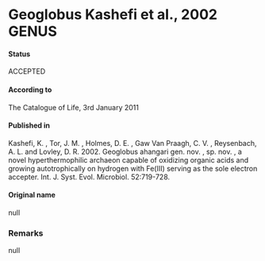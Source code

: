 Geoglobus Kashefi et al., 2002 GENUS
=======

#### Status
ACCEPTED

#### According to
The Catalogue of Life, 3rd January 2011

#### Published in
Kashefi, K. , Tor, J. M. , Holmes, D. E. , Gaw Van Praagh, C. V. , Reysenbach, A. L. and Lovley, D. R. 2002. Geoglobus ahangari gen. nov. , sp. nov. , a novel hyperthermophilic archaeon capable of oxidizing organic acids and growing autotrophically on hydrogen with Fe(III) serving as the sole electron accepter. Int. J. Syst. Evol. Microbiol. 52:719-728.

#### Original name
null

### Remarks
null